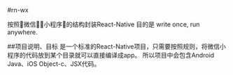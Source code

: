 #rn-wx

按照微信小程序的结构封装React-Native
目的是 write once, run anywhere.


##项目说明、目标
是一个标准的React-Native项目，只需要按照规则，将微信小程序的代码放到某个目录就可以直接编译成app。
所以项目中会包含Android Java、iOS Object-c、JSX代码。
